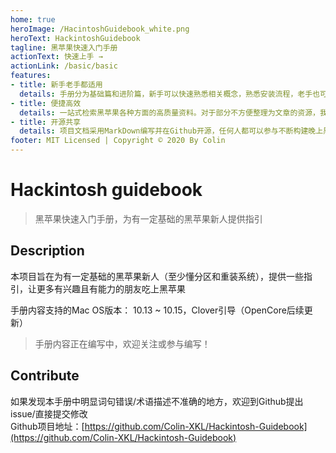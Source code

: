 ```yaml
---
home: true
heroImage: /HacintoshGuidebook_white.png
heroText: HackintoshGuidebook
tagline: 黑苹果快速入门手册
actionText: 快速上手 →
actionLink: /basic/basic
features:
- title: 新手老手都适用
  details: 手册分为基础篇和进阶篇，新手可以快速熟悉相关概念，熟悉安装流程，老手也可以根据进阶篇的内容不断完善自己的EFI
- title: 便捷高效
  details: 一站式检索黑苹果各种方面的高质量资料。对于部分不方便整理为文章的资源，我们也整理出了快速导航，可供快速检索所需信息
- title: 开源共享
  details: 项目文档采用MarkDown编写并在Github开源，任何人都可以参与不断构建晚上黑苹果手册项目
footer: MIT Licensed | Copyright © 2020 By Colin
---
```


# Hackintosh guidebook
[//]: <> ( DOC HOME PAGE )
> 黑苹果快速入门手册，为有一定基础的黑苹果新人提供指引

## Description
本项目旨在为有一定基础的黑苹果新人（至少懂分区和重装系统），提供一些指引，让更多有兴趣且有能力的朋友吃上黑苹果

手册内容支持的Mac OS版本： 10.13 ~ 10.15，Clover引导（OpenCore后续更新）

> 手册内容正在编写中，欢迎关注或参与编写！

## Contribute
如果发现本手册中明显词句错误/术语描述不准确的地方，欢迎到Github提出issue/直接提交修改   
Github项目地址：[https://github.com/Colin-XKL/Hackintosh-Guidebook](https://github.com/Colin-XKL/Hackintosh-Guidebook)  
